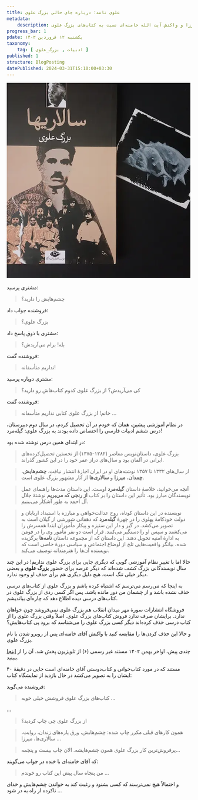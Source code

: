 ```yaml
---
title: علوی نامه؛ درباره جای خالی بزرگ علوی
metadata: 
    description: بزرگ علوی نویسنده کتاب چشم‌هایش سالاری‌ها میرزا و واکنش آیت الله خامنه‌ای نسبت به کتاب‌های بزرگ علوی
progress_bar: 1
pdate: یکشنبه ۱۲ فروردین ۱۴۰۳
taxonomy:
    tag: [ ادبیات , بزرگ_علوی ]
published: 1
structure: BlogPosting
datePublished: 2024-03-31T15:10:00+03:30
---
```

![ تصویر کتاب سالار‌ها بزرگ علوی انتشارات نگاه  ](salariha.webp?classes=center&loading=lazy)
<div class="align-center">
</div>
مشتری پرسید:

> چشم‌هایش را دارید؟

فروشنده جواب داد:

> بزرگ علوی؟

مشتری با ذوق پاسخ داد:

> بله! برام می‌آریدش؟

فروشنده گفت:

> نداریم متأسفانه!

مشتری دوباره پرسید:

> کی می‌آریدش؟ از بزرگ علوی کدوم کتاب‌هاش رو دارید؟

فروشنده گفت:

> خانم! از بزرگ علوی کتابی نداریم متأسفانه ...

در نظام آموزشی پیشین، همان که خودم در آن تحصیل کردم، در سال دوم دبیرستان، درس ششم ادبیات فارسی را اختصاص داده بودند به بزرگ علوی: گیله‌مرد!

در ابتدای همین درس نوشته شده بود:

> بزرگ علوی، داستان‌نویس معاصر (۱۲۸۲-۱۳۷۵) از نخستین تحصیل‌کرده‌های ایرانی در آلمان بود و سال‌های دراز عمر خود را در این کشور گذراند.

> از سال‌های ۱۳۳۲ تا ۱۳۵۷ نوشته‌های او در ایران اجازهٔ انتشار نیافت. **چشم‌هایش**، **چمدان**، **میرزا** و **سالاری‌ها** از آثار مشهور بزرگ علوی است.

>آنچه می‌خوانید، خلاصهٔ داستان **گیله‌مرد** اوست. این داستان مدت‌‌ها راهنمای عمل نویسندگان مبارز بود. تأثیر این داستان را بر کتاب **از رنجی که می‌بریم** نوشتهٔ جلال آل احمد به طور آشکار می‌بینیم.

> نویسنده در این داستان کوتاه، روح عدالت‌خواهی و مبارزه با استبداد اربابان و دولت خودکامهٔ پهلوی را در چهرهٔ **گیله‌مرد** که دهقانی شورشی از گیلان است به تصویر می‌کشد. در گیر و دار این ستیزه و پیکار مأموران ابتدا همسرش را می‌کشند و سپس او را دستگیر می‌کنند. قرار است دو نفر مأمور وی را در فومن به ادارهٔ امنیه تحویل دهند. این داستان که از مجموعه داستان **نامه‌ها** برگزیده شده، بیانگر واقعیت‌هایی تلخ از اوضاع اجتماعی و سیاسی دورهٔ خاصی است که نویسنده آن‌ها را هنرمندانه توصیف می‌کند.

حالا اما با تغییر نظام آموزشی گویی که دیگری جایی برای بزرگ علوی نداریم! در این چند سال نویسندگانی بزرگ کشف شده‌اند که دیگر عرصه برای حضور **بزرگ علوی** و بعضی دیگر خیلی تنگ است. هیچ دلیل دیگری هم برای حذف او وجود ندارد. 

به اینجا که می‌رسم می‌ترسم که اشتباه کرده باشم و بزرگ علوی از کتاب‌های درسی حذف نشده باشد و از چشمان من دور مانده باشد. پس اگر کسی ردی از بزرگ علوی در کتاب‌های درسی دیده اطلاع دهد که چاره‌ای بیاندیشم.

فروشگاه انتشارات سورهٔ مهر میدان انقلاب هم بزرگ علوی نمی‌فروشد چون خواهان ندارد. برایشان صرف ندارد فروش کتاب‌های بزرگ علوی. اصلاً وقتی بزرگ علوی را از کتاب درسی حذف کرده‌اند دیگر کسی بزرگ علوی را می‌شناسد که برود پی کتاب‌هایش؟

و حالا این حذف کردن‌ها را مقایسه کنید با واکنش آقای خامنه‌ای پس از روبرو شدن با نام بزرگ علوی.

چندی پیش، اواخر بهمن ۱۴۰۲ مستند غیر رسمی (۶) از تلویزیون پخش شد. آن را از 
<a href="https://farsi.khamenei.ir/video-content?id=55271"> اینجا </a>
ببینید.

مستند که در مورد کتاب‌خوانی و کتاب‌دوستی آقای خامنه‌ای است جایی در دقیقهٔ ۴۰ ایشان را به تصویر می‌کشد در حال بازدید از نمایشگاه کتاب:

فروشنده می‌گوید:

> کتاب‌های بزرگ علوی فروشش خیلی خوبه ...

...

> از بزرگ علوی چی چاپ کردید؟

<!---->

> همون کارهای قبلی مکرر چاپ شده: چشم‌هایش، ورق پاره‌های زندان، روایت، سالاری‌ها، میرزا ...

> پرفروش‌ترین کار بزرگ علوی همون چشم‌هایشه. الان چاپ بیست و پنجمه... 

که آقای خامنه‌ای با خنده در جواب می‌گویند:

> من پنجاه سال پیش این کتاب رو خوندم ...

و احتمالاً هیچ نمی‌ترسند که کسی بشنود و رغبت کند به خواندن چشم‌هایش و خدای ناکرده از راه به در شود ...